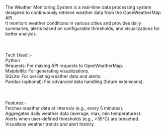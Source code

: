 The Weather Monitoring System is a real-time data processing system designed to continuously retrieve weather data from the OpenWeatherMap API.<br>
It monitors weather conditions in various cities and provides daily summaries, alerts based on configurable thresholds, and visualizations for better analysis.<br>
<br>
<br>
<br>
Tech Used :-<br>
Python <br>
Requests: For making API requests to OpenWeatherMap.<br>
Matplotlib: For generating visualizations.<br>
SQLite: For persisting weather data and alerts.<br>
Pandas (optional): For advanced data handling (future extensions).<br>
<br>
<br>
<br>
Features:- <br>
Fetches weather data at intervals (e.g., every 5 minutes).<br>
Aggregates daily weather data (average, max, min temperatures).<br>
Alerts when user-defined thresholds (e.g., >35°C) are breached.<br>
Visualizes weather trends and alert history.
